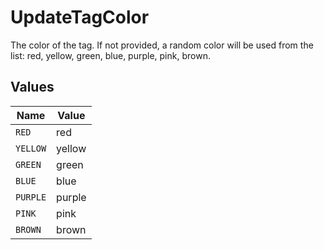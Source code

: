 # UpdateTagColor

The color of the tag. If not provided, a random color will be used from the list: red, yellow, green, blue, purple, pink, brown.


## Values

| Name     | Value    |
| -------- | -------- |
| `RED`    | red      |
| `YELLOW` | yellow   |
| `GREEN`  | green    |
| `BLUE`   | blue     |
| `PURPLE` | purple   |
| `PINK`   | pink     |
| `BROWN`  | brown    |
